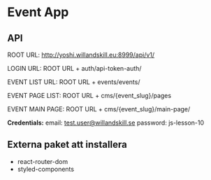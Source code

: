 # Event App

## API

ROOT URL: http://yoshi.willandskill.eu:8999/api/v1/

LOGIN URL: ROOT URL + auth/api-token-auth/

EVENT LIST URL: ROOT URL + events/events/

EVENT PAGE LIST: ROOT URL + cms/{event_slug}/pages

EVENT MAIN PAGE: ROOT URL + cms/{event_slug}/main-page/

**Credentials:**
email: test.user@willandskill.se
password: js-lesson-10

## Externa paket att installera

- react-router-dom
- styled-components
